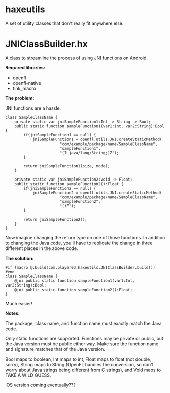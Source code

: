 haxeutils
=========

A set of utility classes that don't really fit anywhere else.

JNIClassBuilder.hx
==================

A class to streamline the process of using JNI functions on Android.

**Required libraries:**

- openfl
- openfl-native
- tink_macro

**The problem:**

JNI functions are a hassle.

    class SampleClassName {
        private static var jniSampleFunction1:Int -> String -> Bool;
        public static function sampleFunction1(var1:Int, var2:String):Bool {
            if(jniSampleFunction1 == null) {
                jniSampleFunction1 = openfl.utils.JNI.createStaticMethod(
                            "com/example/package/name/SampleClassName",
                            "sampleFunction1",
                            "(ILjava/lang/String;)Z");
            }
            
            return jniSampleFunction1(size, mode);
        }
        
        private static var jniSampleFunction2:Void -> Float;
        public static function sampleFunction2():Float {
            if(jniSampleFunction2 == null) {
                jniSampleFunction2 = openfl.utils.JNI.createStaticMethod(
                            "com/example/package/name/SampleClassName",
                            "sampleFunction2",
                            "()F");
            }
            
            return jniSampleFunction2();
        }
    }

Now imagine changing the return type on one of those functions. In addition to
changing the Java code, you'll have to replicate the change in three different
places in the above code.

**The solution:**

    #if !macro @:build(com.player03.haxeutils.JNIClassBuilder.build()) #end
    class SampleClassName {
        @jni public static function sampleFunction1(var1:Int, var2:String):Bool;
        @jni public static function sampleFunction2():Float;
    }

Much easier!

**Notes:**

The package, class name, and function name must exactly match the Java code.

Only static functions are supported. Functions may be private or public, but the
Java version must be public either way. Make sure the function name and signature
matches that of the Java version.

Bool maps to boolean, Int maps to int, Float maps to float (not double, sorry),
String maps to String (OpenFL handles the conversion, so don't worry about Java
strings being different from C strings), and Void maps to TAKE A WILD GUESS.

iOS version coming eventually???
